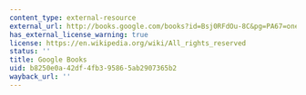 ```yaml
---
content_type: external-resource
external_url: http://books.google.com/books?id=Bsj0RFdOu-8C&pg=PA67=onepage
has_external_license_warning: true
license: https://en.wikipedia.org/wiki/All_rights_reserved
status: ''
title: Google Books
uid: b8250e0a-42df-4fb3-9586-5ab2907365b2
wayback_url: ''
---
```

